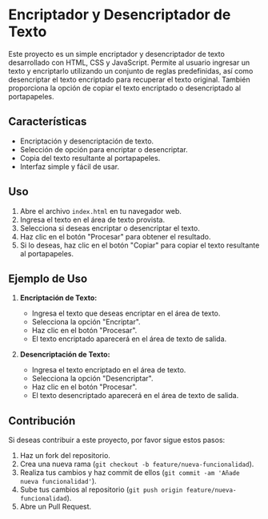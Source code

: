 # Encriptador y Desencriptador de Texto

Este proyecto es un simple encriptador y desencriptador de texto desarrollado con HTML, CSS y JavaScript. Permite al usuario ingresar un texto y encriptarlo utilizando un conjunto de reglas predefinidas, así como desencriptar el texto encriptado para recuperar el texto original. También proporciona la opción de copiar el texto encriptado o desencriptado al portapapeles.

## Características

- Encriptación y desencriptación de texto.
- Selección de opción para encriptar o desencriptar.
- Copia del texto resultante al portapapeles.
- Interfaz simple y fácil de usar.

## Uso

1. Abre el archivo `index.html` en tu navegador web.
2. Ingresa el texto en el área de texto provista.
3. Selecciona si deseas encriptar o desencriptar el texto.
4. Haz clic en el botón "Procesar" para obtener el resultado.
5. Si lo deseas, haz clic en el botón "Copiar" para copiar el texto resultante al portapapeles.

## Ejemplo de Uso

1. **Encriptación de Texto:**
   - Ingresa el texto que deseas encriptar en el área de texto.
   - Selecciona la opción "Encriptar".
   - Haz clic en el botón "Procesar".
   - El texto encriptado aparecerá en el área de texto de salida.

2. **Desencriptación de Texto:**
   - Ingresa el texto encriptado en el área de texto.
   - Selecciona la opción "Desencriptar".
   - Haz clic en el botón "Procesar".
   - El texto desencriptado aparecerá en el área de texto de salida.

## Contribución

Si deseas contribuir a este proyecto, por favor sigue estos pasos:

1. Haz un fork del repositorio.
2. Crea una nueva rama (`git checkout -b feature/nueva-funcionalidad`).
3. Realiza tus cambios y haz commit de ellos (`git commit -am 'Añade nueva funcionalidad'`).
4. Sube tus cambios al repositorio (`git push origin feature/nueva-funcionalidad`).
5. Abre un Pull Request.
